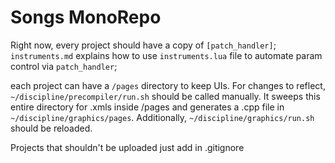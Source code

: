 # Songs MonoRepo

Right now, every project should have a copy of  `[patch_handler]`;
`instruments.md` explains how to use `instruments.lua` file to automate param control via `patch_handler`;
  
each project can have a `/pages` directory to keep UIs.
For changes to reflect, `~/discipline/precompiler/run.sh` should be called manually. It sweeps this entire directory for .xmls inside /pages and generates a .cpp file in `~/discipline/graphics/pages`. Additionally, `~/discipline/graphics/run.sh` should be reloaded.
  
Projects that shouldn't be uploaded just add in .gitignore